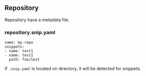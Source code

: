 ## Repository

Repository have a metadata file.

### repository.snip.yaml

```
name: my-repo
snippets:
- name: test1
- name: test2
  path: foo/test

```

If `.snip.yaml` is located on directory, it will be detected for snippets.
